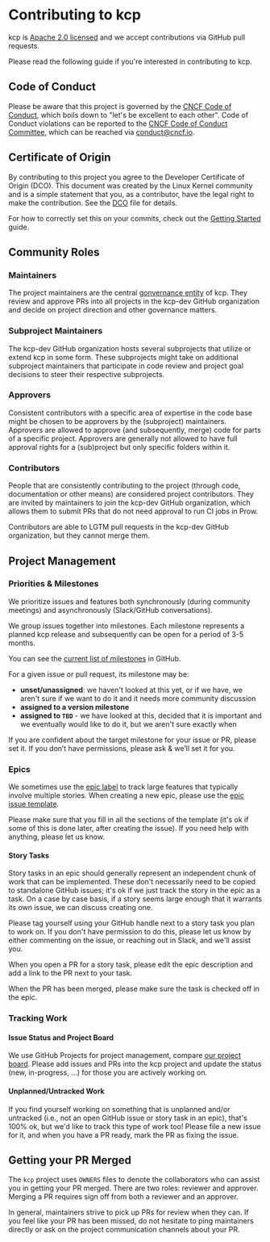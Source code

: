 # Contributing to kcp

kcp is [Apache 2.0 licensed](https://github.com/kcp-dev/kcp/tree/main/LICENSE) and we accept contributions via
GitHub pull requests.

Please read the following guide if you're interested in contributing to kcp.

## Code of Conduct

Please be aware that this project is governed by the [CNCF Code of Conduct](https://github.com/kcp-dev/kcp/blob/main/code-of-conduct.md),
which boils down to "let's be excellent to each other". Code of Conduct violations can be reported to the
[CNCF Code of Conduct Committee](https://www.cncf.io/conduct/committee/), which can be reached via [conduct@cncf.io](mailto:conduct@cncf.io).

## Certificate of Origin

By contributing to this project you agree to the Developer Certificate of
Origin (DCO). This document was created by the Linux Kernel community and is a
simple statement that you, as a contributor, have the legal right to make the
contribution. See the [DCO](https://github.com/kcp-dev/kcp/tree/main/DCO) file for details.

For how to correctly set this on your commits, check out the [Getting Started](./getting-started.md#developer-certificate-of-origin-dco) guide.

## Community Roles

### Maintainers

The project maintainers are the central [gonvernance entity](https://github.com/kcp-dev/kcp/blob/main/GOVERNANCE.md) of
kcp. They review and approve PRs into all projects in the kcp-dev GitHub organization and decide on project direction
and other governance matters.

### Subproject Maintainers

The kcp-dev GitHub organization hosts several subprojects that utilize or extend kcp in some form. These subprojects
might take on additional subproject maintainers that participate in code review and project goal decisions to steer
their respective subprojects.

### Approvers

Consistent contributors with a specific area of expertise in the code base might be chosen to be approvers by the
(subproject) maintainers. Approvers are allowed to approve (and subsequently, merge) code for parts of a specific project.
Approvers are generally not allowed to have full approval rights for a (sub)project but only specific folders within it.

### Contributors

People that are consistently contributing to the project (through code, documentation or other means) are considered
project contributors. They are invited by maintainers to join the kcp-dev GitHub organization, which allows them
to submit PRs that do not need approval to run CI jobs in Prow.

Contributors are able to LGTM pull requests in the kcp-dev GitHub organization, but they cannot merge them.

## Project Management

### Priorities & Milestones

We prioritize issues and features both synchronously (during community meetings) and asynchronously (Slack/GitHub conversations).

We group issues together into milestones. Each milestone represents a planned kcp release and subsequently can be open for a period of 3-5 months.

You can see the [current list of milestones](https://github.com/kcp-dev/kcp/milestones?direction=asc&sort=due_date&state=open) in GitHub.

For a given issue or pull request, its milestone may be:

- **unset/unassigned**: we haven't looked at this yet, or if we have, we aren't sure if we want to do it and it needs more community discussion
- **assigned to a version milestone**
- **assigned to `TBD`** - we have looked at this, decided that it is important and we eventually would like to do it, but we aren't sure exactly when

If you are confident about the target milestone for your issue or PR, please set it. If you don’t have permissions, please ask & we’ll set it for you.

### Epics

We sometimes use the [epic label](https://github.com/kcp-dev/kcp/issues?q=is%3Aopen+is%3Aissue+label%3Aepic+) to track large features that typically involve multiple stories.
When creating a new epic, please use the [epic issue template](https://github.com/kcp-dev/kcp/issues/new?assignees=&labels=epic&template=epic.md&title=).

Please make sure that you fill in all the sections of the template (it's ok if some of this is done later, after creating the issue). If you need help with anything, please let us know.

#### Story Tasks

Story tasks in an epic should generally represent an independent chunk of work that can be implemented. These don't necessarily need to be copied to standalone GitHub issues; it's ok if we just track the story in the epic as a task. On a case by case basis, if a story seems large enough that it warrants its own issue, we can discuss creating one.

Please tag yourself using your GitHub handle next to a story task you plan to work on. If you don't have permission to do this, please let us know by either commenting on the issue, or reaching out in Slack, and we'll assist you.

When you open a PR for a story task, please edit the epic description and add a link to the PR next to your task.

When the PR has been merged, please make sure the task is checked off in the epic.

### Tracking Work

#### Issue Status and Project Board

We use GitHub Projects for project management, compare [our project board](https://github.com/orgs/kcp-dev/projects/1). Please add issues and PRs into the kcp project and update the status (new, in-progress, ...) for those you are actively working on.

#### Unplanned/Untracked Work

If you find yourself working on something that is unplanned and/or untracked (i.e., not an open GitHub issue or story task in an epic), that's 100% ok, but we'd like to track this type of work too! Please file a new issue for it, and when you have a PR ready, mark the PR as fixing the issue.

## Getting your PR Merged

The `kcp` project uses `OWNERS` files to denote the collaborators who can assist you in getting your PR merged.  There
are two roles: reviewer and approver.  Merging a PR requires sign off from both a reviewer and an approver.

In general, maintainers strive to pick up PRs for review when they can. If you feel like your PR has been missed,
do not hesitate to ping maintainers directly or ask on the project communication channels about your PR.
